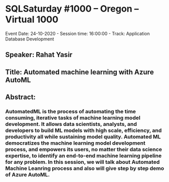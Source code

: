 # SQLSaturday #1000 – Oregon – Virtual 1000
Event Date: 24-10-2020 - Session time: 16:00:00 - Track: Application  Database Development
## Speaker: Rahat Yasir
## Title: Automated machine learning with Azure AutoML
## Abstract:
### AutomatedML is the process of automating the time consuming, iterative tasks of machine learning model development. It allows data scientists, analysts, and developers to build ML models with high scale, efficiency, and productivity all while sustaining model quality. Automated ML democratizes the machine learning model development process, and empowers its users, no matter their data science expertise, to identify an end-to-end machine learning pipeline for any problem. In this session, we will talk about Automated Machine Leanring process and also will give step by step demo of Azure AutoML.
